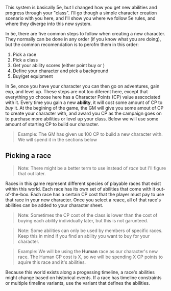 This system is basically 5e, but I changed how you get new abilities and progress through your "class". I'll go though a simple character creation scenario with you here, and I'll show you where we follow 5e rules, and where they diverge into this new system.


In 5e, there are five common steps to follow when creating a new character. They normally can be done in any order (if you know what you are doing), but the common recomendation is to perofm them in this order:

1. Pick a race
2. Pick a class
3. Get your ability scores (either point buy or )
4. Define your character and pick a background
5. Buy/get equipment

In 5e, once you have your character you can then go on adventures, gain exp, and level up. These steps are not too diferent here, except that everything yo choose here has a Character Points (CP) value asscociated with it. Every time you gain a new __ability__, it will cost some amount of CP to _buy_ it. At the begining of the game, the GM will give you some amout of CP to create your character with, and award you CP as the campaign goes on to purchase more abilities or level up your class. Below we will use some amount of starting CP to build our character.

> Example: The GM has given us 100 CP to build a new character with. We will spend it in the sections below

## Picking a race

> Note: There might be a better term to use instead of _race_ but I'll figure that out later.

Races in this game represent different species of playable races that exist within this world. Each race has its own set of abilities that come with it out-of-the-box. Each race has a certain CP cost that the player must pay to use that race in your new character. Once you select a reace, all of that race's abilities can be added to your character sheet.

> Note: Sometimes the CP cost of the class is lower than the cost of buying each ability individually later, but this is not garunteed.

> Note: Some abilities can only be used by members of specific races. Keep this in mind if you find an ability you want to buy for your character.

> Example: We will be using the __Human__ race as our character's new race. The Human CP cost is X, so we will be spending X CP points to aquire this race and it's abilities.

Because this world exists along a progessing timeline, a race's abilities might change based on historical events. If a race has timeline constraints or multiple timeline variants, use the variant that defines the abilities.